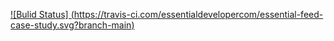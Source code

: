[![Bulid Status] (https://travis-ci.com/essentialdevelopercom/essential-feed-case-study.svg?branch-main)](https//travis-ci.com/essentialdevelopercom/essential-feed-case-study)
